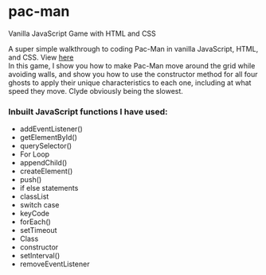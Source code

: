 # pac-man
Vanilla JavaScript Game with HTML and CSS

A super simple walkthrough to coding Pac-Man in vanilla JavaScript, HTML, and CSS. View [here](https://pac-man-master.vercel.app/)
<br>
In this game, I show you how to make Pac-Man move around the grid while avoiding walls, and show you how to use the constructor method for all four ghosts to apply their unique characteristics to each one, including at what speed they move. Clyde obviously being the slowest.

### Inbuilt JavaScript functions I have used: 
* addEventListener()
* getElementById()
* querySelector()
* For Loop
* appendChild()
* createElement()
* push()
* if else statements
* classList
* switch case
* keyCode
* forEach()
* setTimeout
* Class
* constructor
* setInterval()
* removeEventListener 

 

